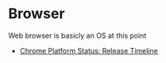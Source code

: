 Browser
=======

Web browser is basicly an OS at this point

* [Chrome Platform Status: Release Timeline](https://www.chromestatus.com/features/schedule)

